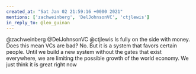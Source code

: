 ```yaml
---
created_at: "Sat Jan 02 21:59:16 +0000 2021"
mentions: ['zachweinberg', 'DelJohnsonVC', 'ctjlewis']
in_reply_to: @leo_guinan
---
```


@zachweinberg @DelJohnsonVC @ctjlewis Is fully on the side with money. Does this mean VCs are bad? No. But it is a system that favors certain people. Until we build a new system without the gates that exist everywhere, we are limiting the possible growth of the world economy. We just think it is great right now